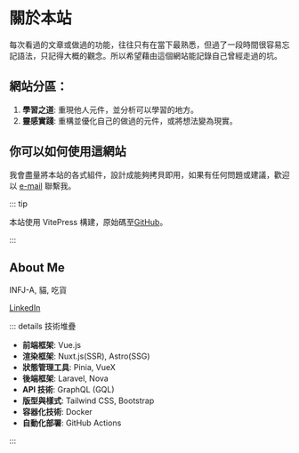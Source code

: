 # 關於本站

每次看過的文章或做過的功能，往往只有在當下最熟悉，但過了一段時間很容易忘記語法，只記得大概的觀念。所以希望藉由這個網站能記錄自己曾經走過的坑。

## 網站分區：

1. **學習之道**: 重現他人元件，並分析可以學習的地方。
2. **靈感實踐**: 重構並優化自己的做過的元件，或將想法變為現實。

## 你可以如何使用這網站

我會盡量將本站的各式組件，設計成能夠拷貝即用，如果有任何問題或建議，歡迎以 [e-mail](mailto:johnnypcp0313@gmail.com) 聯繫我。

::: tip

本站使用 VitePress 構建，原始碼至[GitHub](https://github.com/johnny-PcP/myPlayground.git)。

:::

## About Me

INFJ-A, 貓, 吃貨

[LinkedIn](https://www.linkedin.com/in/johnny-chen-51b61427a)

<!-- ![johnny](https://github-readme-stats.vercel.app/api/top-langs/?username=johnny-PcP&layout=compact&theme=radical&hide=html,css,scss,less) -->

::: details 技術堆疊

- **前端框架**: Vue.js
- **渲染框架**: Nuxt.js(SSR), Astro(SSG)
- **狀態管理工具**: Pinia, VueX
- **後端框架**: Laravel, Nova
- **API 技術**: GraphQL (GQL)
- **版型與樣式**: Tailwind CSS, Bootstrap
- **容器化技術**: Docker
- **自動化部署**: GitHub Actions

:::
